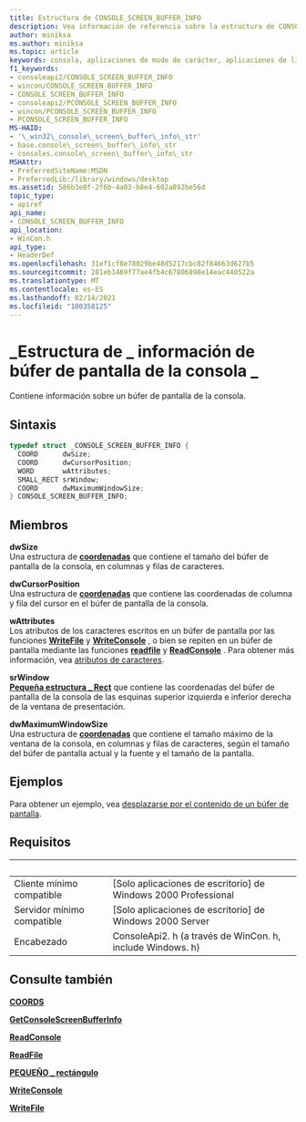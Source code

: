 ```yaml
---
title: Estructura de CONSOLE_SCREEN_BUFFER_INFO
description: Vea información de referencia sobre la estructura de CONSOLE_SCREEN_BUFFER_INFO, que contiene información sobre un búfer de pantalla de la consola.
author: miniksa
ms.author: miniksa
ms.topic: article
keywords: consola, aplicaciones de modo de carácter, aplicaciones de línea de comandos, aplicaciones de terminal, API de consola
f1_keywords:
- consoleapi2/CONSOLE_SCREEN_BUFFER_INFO
- wincon/CONSOLE_SCREEN_BUFFER_INFO
- CONSOLE_SCREEN_BUFFER_INFO
- consoleapi2/PCONSOLE_SCREEN_BUFFER_INFO
- wincon/PCONSOLE_SCREEN_BUFFER_INFO
- PCONSOLE_SCREEN_BUFFER_INFO
MS-HAID:
- '\_win32\_console\_screen\_buffer\_info\_str'
- base.console\_screen\_buffer\_info\_str
- consoles.console\_screen\_buffer\_info\_str
MSHAttr:
- PreferredSiteName:MSDN
- PreferredLib:/library/windows/desktop
ms.assetid: 586b3e0f-2f6b-4a03-b8e4-602a892be56d
topic_type:
- apiref
api_name:
- CONSOLE_SCREEN_BUFFER_INFO
api_location:
- WinCon.h
api_type:
- HeaderDef
ms.openlocfilehash: 31ef1cf8e78029be48d5217cbc82f84663d627b5
ms.sourcegitcommit: 281eb1469f77ae4fb4c67806898e14eac440522a
ms.translationtype: MT
ms.contentlocale: es-ES
ms.lasthandoff: 02/14/2021
ms.locfileid: "100358125"
---
```

# <a name="console_screen_buffer_info-structure"></a>\_Estructura de \_ información de búfer de pantalla de la consola \_

Contiene información sobre un búfer de pantalla de la consola.

## <a name="syntax"></a>Sintaxis

```C
typedef struct _CONSOLE_SCREEN_BUFFER_INFO {
  COORD      dwSize;
  COORD      dwCursorPosition;
  WORD       wAttributes;
  SMALL_RECT srWindow;
  COORD      dwMaximumWindowSize;
} CONSOLE_SCREEN_BUFFER_INFO;
```

## <a name="members"></a>Miembros

**dwSize**  
Una estructura de [**coordenadas**](coord-str.md) que contiene el tamaño del búfer de pantalla de la consola, en columnas y filas de caracteres.

**dwCursorPosition**  
Una estructura de [**coordenadas**](coord-str.md) que contiene las coordenadas de columna y fila del cursor en el búfer de pantalla de la consola.

**wAttributes**  
Los atributos de los caracteres escritos en un búfer de pantalla por las funciones [**WriteFile**](/windows/win32/api/fileapi/nf-fileapi-writefile) y [**WriteConsole**](writeconsole.md) , o bien se repiten en un búfer de pantalla mediante las funciones [**readfile**](/windows/win32/api/fileapi/nf-fileapi-readfile) y [**ReadConsole**](readconsole.md) . Para obtener más información, vea [atributos de caracteres](console-screen-buffers.md#character-attributes).

**srWindow**  
[**Pequeña estructura \_ Rect**](small-rect-str.md) que contiene las coordenadas del búfer de pantalla de la consola de las esquinas superior izquierda e inferior derecha de la ventana de presentación.

**dwMaximumWindowSize**  
Una estructura de [**coordenadas**](coord-str.md) que contiene el tamaño máximo de la ventana de la consola, en columnas y filas de caracteres, según el tamaño del búfer de pantalla actual y la fuente y el tamaño de la pantalla.

## <a name="examples"></a>Ejemplos

Para obtener un ejemplo, vea [desplazarse por el contenido de un búfer de pantalla](scrolling-a-screen-buffer-s-contents.md).

## <a name="requirements"></a>Requisitos

| &nbsp; | &nbsp; |
|-|-|
| Cliente mínimo compatible | \[Solo aplicaciones de escritorio\] de Windows 2000 Professional |
| Servidor mínimo compatible | \[Solo aplicaciones de escritorio\] de Windows 2000 Server |
| Encabezado | ConsoleApi2. h (a través de WinCon. h, include Windows. h) |

## <a name="see-also"></a>Consulte también

[**COORDS**](coord-str.md)

[**GetConsoleScreenBufferInfo**](getconsolescreenbufferinfo.md)

[**ReadConsole**](readconsole.md)

[**ReadFile**](/windows/win32/api/fileapi/nf-fileapi-readfile)

[**PEQUEÑO \_ rectángulo**](small-rect-str.md)

[**WriteConsole**](writeconsole.md)

[**WriteFile**](/windows/win32/api/fileapi/nf-fileapi-writefile)